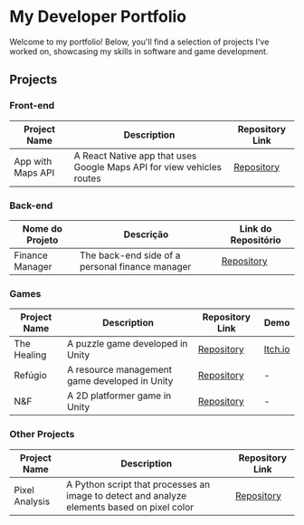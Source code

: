# My Developer Portfolio
Welcome to my portfolio! Below, you'll find a selection of projects I've worked on, showcasing my skills in software and game development.

## Projects

### Front-end
| Project Name            | Description                                      | Repository Link                           |
|-------------------------|--------------------------------------------------|-------------------------------------------|
| App with Maps API       | A React Native app that uses Google Maps API for view vehicles routes | [Repository](https://github.com/Gu1san/DesafioSoftruck) |

### Back-end
| Nome do Projeto         | Descrição                                        | Link do Repositório                       |
|-------------------------|--------------------------------------------------|-------------------------------------------|
| Finance Manager     | The back-end side of a personal finance manager | [Repository](https://github.com/Gu1san/Finance-Manager-Backend) |

### Games
| Project Name            | Description                                      | Repository Link                           | Demo                                     |
|-------------------------|--------------------------------------------------|-------------------------------------------|-----------------------------------------|
| The Healing             | A puzzle game developed in Unity    | [Repository](https://github.com/Gu1san/GameJam2024-1)     | [Itch.io](https://yrving-souza.itch.io/the-healing) |
| Refúgio                 | A resource management game developed in Unity    | [Repository](https://github.com/Gu1san/Game-Jam-2024-2)     | -                                       |
| N&F        | A 2D platformer game in Unity                    | [Repository](https://github.com/Gu1san/N_F)              | -                                       |

### Other Projects
| Project Name            | Description                                      | Repository Link                           | 
|-------------------------|--------------------------------------------------|-------------------------------------------|
| Pixel Analysis | A Python script that processes an image to detect and analyze elements based on pixel color | [Repository](https://github.com/Gu1san/Meteor-Challenge) 
